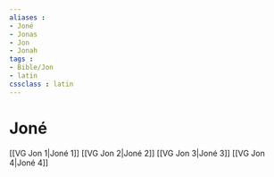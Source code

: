 ```yaml
---
aliases : 
- Joné
- Jonas
- Jon
- Jonah
tags : 
- Bible/Jon
- latin
cssclass : latin
---
```


# Joné

[[VG Jon 1|Joné 1]]
[[VG Jon 2|Joné 2]]
[[VG Jon 3|Joné 3]]
[[VG Jon 4|Joné 4]]
